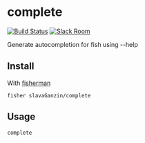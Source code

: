 # complete

[![Build Status][travis-badge]][travis-link]
[![Slack Room][slack-badge]][slack-link]

Generate autocompletion for fish using --help

## Install

With [fisherman]

```
fisher slavaGanzin/complete
```

## Usage

```fish
complete
```

[travis-link]: https://travis-ci.org/slavaGanzin/complete
[travis-badge]: https://img.shields.io/travis/slavaGanzin/complete.svg
[slack-link]: https://fisherman-wharf.herokuapp.com
[slack-badge]: https://fisherman-wharf.herokuapp.com/badge.svg
[fisherman]: https://github.com/fisherman/fisherman
